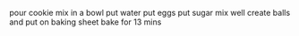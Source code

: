 pour cookie mix in a bowl
put water
put eggs
put sugar
mix well
create balls and put on baking sheet
bake for 13 mins